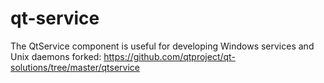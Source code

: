 # qt-service
The QtService component is useful for developing Windows services and Unix daemons
forked: https://github.com/qtproject/qt-solutions/tree/master/qtservice